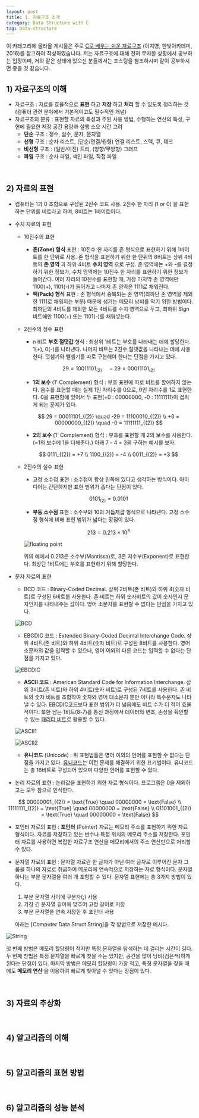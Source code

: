 ```yaml
---
layout: post
title: 1. 자료구조 소개
category: Data Structure with C
tag: Data-structure
---
```






이 카테고리에 올라올 게시물은 주로 [C로 배우는 쉬운 자료구조](https://www.aladin.co.kr/shop/wproduct.aspx?ItemId=88315041) (이지영, 한빛아카데미, 2016)를 참고하여 작성하였습니다. 저는 자료구조에 대해 전혀 무지한 상황에서 공부하는 입장이며, 저와 같은 상태에 있으신 분들께서는 포스팅을 참조하시며 같이 공부하시면 좋을 것 같습니다.



## 1) 자료구조의 이해

- 자료구조 : 자료를 효율적으로 **표현** 하고 **저장** 하고 **처리** 할 수 있도록 정리하는 것 (컴퓨터 관련 분야에서 기본적이고도 필수적인 개념)
- 자료구조의 분류 : 표현할 자료의 특성과 주된 사용 방법, 수행하는 연산의 특성, 구현에 필요한 저장 공간 용량과 실행 소요 시간 고려
  - **단순** 구조 : 정수, 실수, 문자, 문자열
  - **선형** 구조 : 순차 리스트, (단순/연결/원형) 연결 리스트, 스택, 큐, 데크
  - **비선형** 구조 : (일반/이진) 트리, (방향/무방향) 그래프
  - **파일** 구조 : 순차 파일, 색인 파일, 직접 파일



<br/>

## 2) 자료의 표현

- 컴퓨터는 1과 0 조합으로 구성된 2진수 코드 사용. 2진수 한 자리 (1 or 0) 을 표현하는 단위를 비트라고 하며, 8비트는 1바이트이다.

- 수치 자료의 표현
  - 10진수의 표현
    - **존(Zone) 형식** 표현 : 10진수 한 자리를 존 형식으로 표현하기 위해 1바이트를 한 단위로 사용. 존 형식을 표현하기 위한 한 단위의 8비트는 상위 4비트의 **존 영역** 과 하위 4비트 **수치 영역** 으로 구성. 존 영역에는 +와 -를 결정하기 위한 정보가, 수치 영역에는 10진수 한 자리를 표현하기 위한 정보가 들어간다. 여러 자리의 10진수를 표현할 때, 가장 마지막 존 영역에만 1100(+), 1101(-)가 들어가고 나머지 존 영역은 1111로 채워진다. 
    - **팩(Pack) 형식** 표현 : 존 형식에서 중복되는 존 영역(최하단 존 영역을 제외한 1111로 채워지는 부분) 때문에 생기는 메모리 낭비를 막기 위한 방법이다. 최하단의 4비트를 제외한 모든 4비트를 수치 영역으로 두고, 최하위 Sign 비트에만 1100(+) 또는 1101(-)를 채워넣는다.
    
  - 2진수의 정수 표현
  
    - n 비트 **부호 절댓값** 형식 : 최상위 1비트는 부호를 나타내는 데에 할당한다. 1(+), 0(-)를 나타낸다. 나머지 비트는 2진수 절댓값을 나타내는 데에 사용한다. 덧셈기와 뺄셈기를 따로 구현해야 한다는 단점을 가지고 있다.
  
    $$
    29 = 10011101_{(2)} \quad -29 = 00011101_{(2)}
    $$
  
    
  
    - **1의 보수** (1' Complement) 형식 : 부호 표현에 따로 비트를 할애하지 않는다. 음수를 표현할 때는 실제 1인 자리수를 0으로, 0인 자리수를 1로 표현한다. 0을 표현함에 있어서 두 표현(+0 : 00000000, -0 : 11111111)이 겹치게 되는 문제가 있다.
  
    $$
    29 = 00011101_{(2)} \quad -29 = 11100010_{(2)} \\
    +0 = 00000000_{(2)} \quad -0 = 11111111_{(2)}
    $$
  
    
  
    - **2의 보수** (1' Complement) 형식 : 부호를 표현할 때 2의 보수를 사용한다. (=1의 보수에 1을 더해준다.) 아래 7 - 4 = 3을 구하는 예시를 보자.
  
    $$
    0111_{(2)} = +7 \\
    1100_{(2)} = -4 \\
    0011_{(2)} = +3
    $$
  
    
  
  - 2진수의 실수 표현
  
    - 고정 소수점 표현 : 소수점이 항상 왼쪽에 있다고 생각하는 방식이다. 아이디어는 간단하지만 표현 범위가 좁다는 단점이 있다.
  
    $$
    0101_{(2)} = 0.0101
    $$
  
    
  
    - **부동 소수점** 표현 : 소수부와 10의 거듭제곱 형식으로 나타낸다. 고정 소수점 형식에 비해 표현 범위가 넓다는 장점이 있다.
  
    $$
    213 = 0.213 \times 10^3
    $$
  
    ![floating point](https://media.geeksforgeeks.org/wp-content/uploads/Single-Precision-IEEE-754-Floating-Point-Standard.jpg)
  
    위의 예에서 0.213은 소수부(Mantissa)로, 3은 지수부(Exponent)로 표현한다. 최상단 1비트에는 부호를 표현하기 위해 할당한다.
  
- 문자 자료의 표현
  - BCD 코드 : Binary-Coded Decimal. 상위 2비트(존 비트)와 하위 4(숫자 비트)로 구성된 6비트를 사용한다. 존 비트는 하위 숫자비트의 값이 숫자인지 문자인지를 나타내주는 값이다. 영어 소문자를 표현할 수 없다는 단점을 가지고 있다.
  
  ![BCD](https://img1.daumcdn.net/thumb/R720x0.q80/?scode=mtistory&fname=http%3A%2F%2Fcfile3.uf.tistory.com%2Fimage%2F266FD1415659E48D1E1419)
  
  - EBCDIC 코드 : Extended Binary-Coded Decimal Interchange Code. 상위 4비트(존 비트)와 하위 4비트(숫자 비트)로 구성된 8비트를 사용한다. 영어 소문자의 값을 입력할 수 있으나, 영어 이외의 다른 코드는 입력할 수 없다는 단점을 가지고 있다.
  
  ![EBCDIC](https://img1.daumcdn.net/thumb/R720x0.q80/?scode=mtistory&fname=http%3A%2F%2Fcfile22.uf.tistory.com%2Fimage%2F21416B425659E4BA0F8606)
  
  - **ASCII 코드** : American Standard Code for Information Interchange. 상위 3비트(존 비트)와 하위 4비트(숫자 비트)로 구성된 7비트를 사용한다. 존 비트와 숫자 비트를 조합하여 숫자와 영어 대소문자 뿐만 아니라 특수문자도 나타낼 수 있다. EBCDIC코드보다 표현 범위가 더 넓음에도 비트 수가 더 적어 효율적이다. 또한 남는 1비트(8-7)를 통신 과정에서 데이터의 변조, 손상을 확인할 수 있는 [패리티 비트]([https://ko.wikipedia.org/wiki/%ED%8C%A8%EB%A6%AC%ED%8B%B0_%EB%B9%84%ED%8A%B8](https://ko.wikipedia.org/wiki/패리티_비트))로 활용할 수 있다.
  
  ![ASCII1](https://img1.daumcdn.net/thumb/R720x0.q80/?scode=mtistory&fname=http%3A%2F%2Fcfile30.uf.tistory.com%2Fimage%2F243F683D5659E4F211800F)
  
  ![ASCII2](https://img1.daumcdn.net/thumb/R720x0.q80/?scode=mtistory&fname=http%3A%2F%2Fcfile25.uf.tistory.com%2Fimage%2F2230FA3D5659E5BA1515AB)
  
  - **유니코드** (Unicode) : 위 표현법들은 영어 이외의 언어를 표현할 수 없다는 단점을 가지고 있다. [유니코드](https://www.unicode.org/)는 이런 문제를 해결하기 위한 표기법이다. 유니코드는 총 16비트로 구성되어 있으며 다양한 언어를 표현할 수 있다.
  
- 논리 자료의 표현 : 논리값을 표현하기 위한 자료 형식이다. 프로그램은 0을 제외하고는 모두 참으로 인식한다.

$$
00000001_{(2)} = \text{True} \quad 00000000 = \text{False} \\
11111111_{(2)} = \text{True} \quad 00000000 = \text{False} \\
01101001_{(2)} = \text{True} \quad 00000000 = \text{False} 
$$



- 포인터 자료의 표현 : **포인터** (Pointer) 자료는 메모리 주소를 표현하기 위한 자료 형식이다. 자료를 저장하고 있는 변수나 특정 위치의 메모리 주소를 저장한다. 포인터 자료를 사용하면 복잡한 자료구조 연산을 메모리에서의 주소 연산만으로 처리할 수 있다.

- 문자열 자료의 표현 : 문자열 자료란 한 글자가 아닌 여러 글자로 이루어진 문자 그룹을 하나의 자료로 취급하여 메모리에 연속적으로 저장하는 자료 형식이다. 문자열 하나는 부분 문자열을 여러 개 포함할 수 있다. 문자열 표현에는 총 3가지 방법이 있다.

  1. 부분 문자열 사이에 구분자(;) 사용
  2. 가장 긴 문자열 길이에 맞추어 고정 길이로 저장
  3. 부분 문자열을 연속 저장한 후 포인터 사용

  아래는 [Computer Data Struct String]을 각 방법으로 저장한 예시다.

![String](https://t1.daumcdn.net/cfile/tistory/992AE6495AEFF03A2E)

첫 번째 방법은 메모리 할당량이 적지만 특정 문자열을 탐색하는 데 걸리는 시간이 길다. 두 번째 방법은 특정 문자열을 빠르게 찾을 수는 있지만, 공간을 많이 낭비(검은색)하게 된다는 단점이 있다. 마지막 방법은 메모리 할당량이 가장 적고, 특정 문자열을 찾을 때에도 **메모리 연산** 을 이용하여 빠르게 찾아낼 수 있다는 장점이 있다.

<br/>

## 3) 자료의 추상화



<br/>

## 4) 알고리즘의 이해



<br/>

## 5) 알고리즘의 표현 방법



<br/>

## 6) 알고리즘의 성능 분석



<br/>